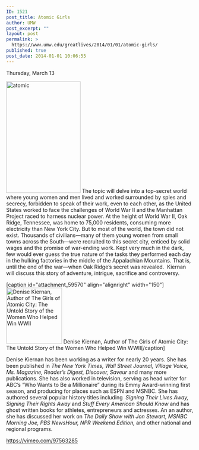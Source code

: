 ```yaml
---
ID: 1521
post_title: Atomic Girls
author: UMW
post_excerpt: ""
layout: post
permalink: >
  https://www.umw.edu/greatlives/2014/01/01/atomic-girls/
published: true
post_date: 2014-01-01 10:06:55
---
```

Thursday, March 13

<a href="http://umwwebmaster.wpengine.com/greatlives/wp-content/uploads/sites/8/2014/01/atomic.png"><img class=" size-medium wp-image-59587 alignleft" src="http://umwwebmaster.wpengine.com/greatlives/wp-content/uploads/sites/8/2014/01/atomic-200x300.png" alt="atomic" width="200" height="300" /></a> The topic will delve into a top-secret world where young women and men lived and worked surrounded by spies and secrecy, forbidden to speak of their work, even to each other, as the United States worked to face the challenges of World War II and the Manhattan Project raced to harness nuclear power. At the height of World War II, Oak Ridge, Tennessee, was home to 75,000 residents, consuming more electricity than New York City. But to most of the world, the town did not exist. Thousands of civilians—many of them young women from small towns across the South—were recruited to this secret city, enticed by solid wages and the promise of war-ending work. Kept very much in the dark, few would ever guess the true nature of the tasks they performed each day in the hulking factories in the middle of the Appalachian Mountains. That is, until the end of the war—when Oak Ridge’s secret was revealed.  Kiernan will discuss this story of adventure, intrigue, sacrifice and controversy.

[caption id="attachment_59570" align="alignright" width="150"]<a href="http://umwwebmaster.wpengine.com/greatlives/wp-content/uploads/sites/8/2014/01/kiernan-150x150.png"><img class="size-full wp-image-59570" src="http://umwwebmaster.wpengine.com/greatlives/wp-content/uploads/sites/8/2014/01/kiernan-150x150.png" alt="Denise Kiernan, Author of The Girls of Atomic City: The Untold Story of the Women Who Helped Win WWII" width="150" height="150" /></a> Denise Kiernan, Author of The Girls of Atomic City: The Untold Story of the Women Who Helped Win WWII[/caption]

<i></i>

Denise Kiernan has been working as a writer for nearly 20 years. She has been published in <i>The New York Times, Wall Street Journal, Village Voice, Ms. Magazine, Reader’s Digest, Discover, Saveur </i>and many more publications. She has also worked in television, serving as head writer for ABC’s “Who Wants to Be a Millionaire” during its Emmy Award-winning first season, and producing for places such as ESPN and MSNBC. She has authored several popular history titles including  <i>Signing Their Lives Away, Signing Their Rights Away</i> and <i>Stuff Every American Should Know</i> and has ghost written books for athletes, entrepreneurs and actresses. An an author, she has discussed her work on <i>The Daily Show with Jon Stewart, MSNBC Morning Joe, PBS NewsHour, NPR Weekend Edition, </i>and other national and regional programs.

https://vimeo.com/97563285

&nbsp;